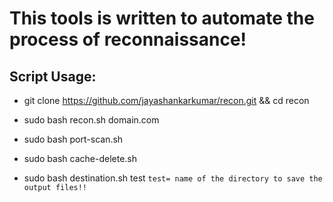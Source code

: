 # This tools is written to automate the process of reconnaissance!

##  Script Usage:

* git clone https://github.com/jayashankarkumar/recon.git && cd recon

* sudo bash recon.sh domain.com
* sudo bash port-scan.sh
* sudo bash cache-delete.sh
* sudo bash destination.sh test ```test= name of the directory to save the output files!!```
